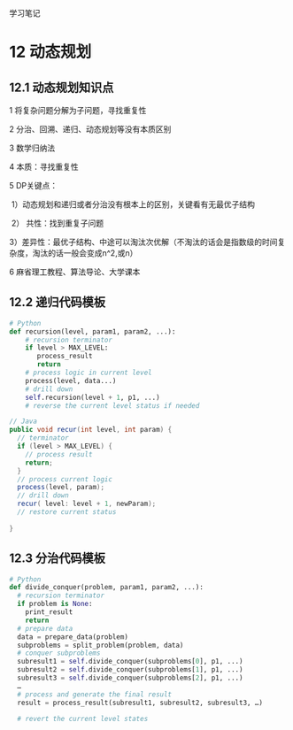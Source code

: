 学习笔记

# 12 动态规划

## 12.1 动态规划知识点

1 将复杂问题分解为子问题，寻找重复性

2 分治、回溯、递归、动态规划等没有本质区别

3 数学归纳法

4 本质：寻找重复性 

5 DP关键点：

​	1）动态规划和递归或者分治没有根本上的区别，关键看有无最优子结构

​	2） 共性：找到重复子问题

​	3）差异性：最优子结构、中途可以淘汰次优解（不淘汰的话会是指数级的时间复杂度，淘汰的话一般会变成n^2,或n）

6 麻省理工教程、算法导论、大学课本

## 12.2 递归代码模板

```python
# Python
def recursion(level, param1, param2, ...): 
    # recursion terminator 
    if level > MAX_LEVEL: 
	   process_result 
	   return 
    # process logic in current level 
    process(level, data...) 
    # drill down 
    self.recursion(level + 1, p1, ...) 
    # reverse the current level status if needed
```



```java
// Java
public void recur(int level, int param) { 
  // terminator 
  if (level > MAX_LEVEL) { 
    // process result 
    return; 
  }
  // process current logic 
  process(level, param); 
  // drill down 
  recur( level: level + 1, newParam); 
  // restore current status 
 
}
```

## 12.3 分治代码模板

```Python
# Python
def divide_conquer(problem, param1, param2, ...): 
  # recursion terminator 
  if problem is None: 
	print_result 
	return 
  # prepare data 
  data = prepare_data(problem) 
  subproblems = split_problem(problem, data) 
  # conquer subproblems 
  subresult1 = self.divide_conquer(subproblems[0], p1, ...) 
  subresult2 = self.divide_conquer(subproblems[1], p1, ...) 
  subresult3 = self.divide_conquer(subproblems[2], p1, ...) 
  …
  # process and generate the final result 
  result = process_result(subresult1, subresult2, subresult3, …)
	
  # revert the current level states
```





































